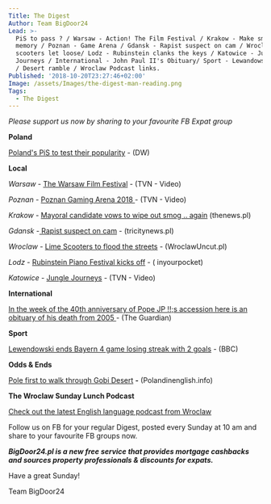 ```yaml
---
Title: The Digest
Author: Team BigDoor24
Lead: >-
  PiS to pass ? / Warsaw - Action! The Film Festival / Krakow - Make smog a
  memory / Poznan - Game Arena / Gdansk - Rapist suspect on cam / Wroclaw- Lime
  scooters let loose/ Lodz - Rubinstein clanks the keys / Katowice - Jungle
  Journeys / International - John Paul II's Obituary/ Sport - Lewandowski scores
  / Desert ramble / Wroclaw Podcast links.
Published: '2018-10-20T23:27:46+02:00'
Image: /assets/Images/the-digest-man-reading.png
Tags:
  - The Digest
---
```

_Please support us now by sharing to your favourite FB Expat group_

<div class="sharethis-inline-share-buttons"></div>

**Poland**

[Poland's PiS to test their popularity](https://www.dw.com/en/polands-pis-nationalists-face-test-in-local-election-battles/a-45962091) - (DW)

**Local**

_Warsaw_ -  [The Warsaw Film Festival](https://www.tvn24.pl/tvn24-news-in-english,157,m/nearly-200-movies-from-60-countries-the-34th-warsaw-film-festival-is-on,876537.html) - (TVN - Video)

_Poznan_ -  [Poznan Gaming Arena 2018 ](https://www.tvn24.pl/tvn24-news-in-english,157,m/top-notch-games-and-computers-at-poznan-game-arena-2018,877421.html) - (TVN - Video)

_Krakow_ - [Mayoral candidate vows to wipe out smog .. again](http://thenews.pl/1/11/Artykul/387181,Mayoral-contender-vows-to-build-metro-wipe-out-smog-in-Poland%E2%80%99s-historic-Krakow) (thenews.pl)

_Gdansk_ -[ Rapist suspect on cam](https://tricitynews.pl/a-rapist-in-gdynia-new-developments-surveillance-footage-in-the-article/) - (tricitynews.pl)

_Wroclaw_ - [Lime Scooters to flood the streets](http://wroclawuncut.com/2018/10/17/lime-electric-scooter-wroclaw/) - (WroclawUncut.pl)

_Lodz_ -   [Rubinstein Piano Festival kicks off](https://www.inyourpocket.com/lodz/rubinstein-piano-festival_11111e) - ( inyourpocket)

_Katowice_ -  [Jungle Journeys](https://www.tvn24.pl/tvn24-news-in-english,157,m/green-tram-in-katowice-allows-passengers-to-travel-in-forest-like-atmosphere,877494.html) - (TVN - Video)

**International**

[In the week of the 40th anniversary of Pope JP !!;s accession here is an obituary of his death from 2005 ](https://www.theguardian.com/world/2005/apr/02/guardianobituaries.catholicism)- (The Guardian) 

**Sport**

[Lewendowski ends Bayern 4 game losing streak with 2 goals](https://www.bbc.com/sport/football/45915902) - (BBC)

**Odds & Ends**

[Pole first to walk through Gobi Desert](https://polandinenglish.info/39484418/pole-first-to-walk-through-asian-desert) **\-** (Polandinenglish.info)

**The Wroclaw Sunday Lunch Podcast**

[Check out the latest English language podcast from Wroclaw](https://www.facebook.com/Sunday-Lunch-202571010092872/)

Follow us on FB for your regular Digest, posted every Sunday at 10 am and share to your favourite FB groups now.

**_BigDoor24.pl is a new free service that provides mortgage cashbacks and sources property professionals & discounts for expats._**

Have a great Sunday!

Team BigDoor24
